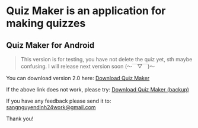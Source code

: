 # Quiz Maker is an application for making quizzes
## Quiz Maker for Android

> This version is for testing, you have not delete the quiz yet, sth maybe confusing. I will release next version soon (～￣▽￣)～ 

You can download version 2.0 here: [Download Quiz Maker](https://appdistribution.firebase.dev/i/83bec178745c2adf)

If the above link does not work, please try: [Download Quiz Maker (backup)](https://drive.google.com/file/d/1U4KrQnUdxdnIyulGo1P6WUbGIFDgQiF0/view?usp=sharing)

If you have any feedback please send it to: sangnguyendinh24work@gmail.com

Thank you!



